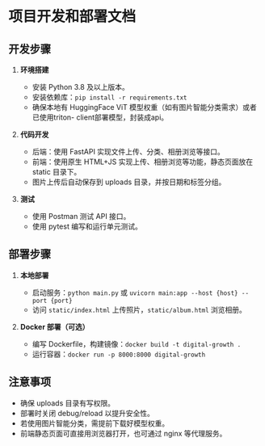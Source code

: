 # 项目开发和部署文档

## 开发步骤
1. **环境搭建**
   - 安装 Python 3.8 及以上版本。
   - 安装依赖库：`pip install -r requirements.txt`
   - 确保本地有 HuggingFace ViT 模型权重（如有图片智能分类需求）或者已使用triton- client部署模型，封装成api。

2. **代码开发**
   - 后端：使用 FastAPI 实现文件上传、分类、相册浏览等接口。
   - 前端：使用原生 HTML+JS 实现上传、相册浏览等功能，静态页面放在 static 目录下。
   - 图片上传后自动保存到 uploads 目录，并按日期和标签分组。

3. **测试**
   - 使用 Postman 测试 API 接口。
   - 使用 pytest 编写和运行单元测试。

## 部署步骤
1. **本地部署**
   - 启动服务：`python main.py` 或 `uvicorn main:app --host {host} --port {port}`
   - 访问 `static/index.html` 上传照片，`static/album.html` 浏览相册。

2. **Docker 部署（可选）**
   - 编写 Dockerfile，构建镜像：`docker build -t digital-growth .`
   - 运行容器：`docker run -p 8000:8000 digital-growth`

## 注意事项
- 确保 uploads 目录有写权限。
- 部署时关闭 debug/reload 以提升安全性。
- 若使用图片智能分类，需提前下载好模型权重。
- 前端静态页面可直接用浏览器打开，也可通过 nginx 等代理服务。
